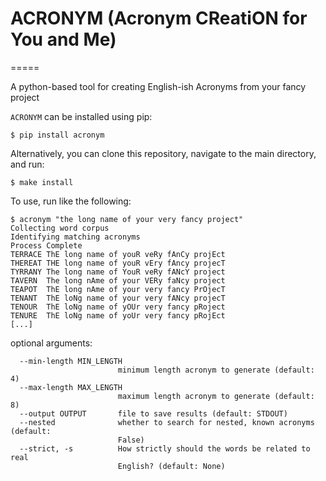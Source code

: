 # ACRONYM (Acronym CReatiON for You and Me)
=====

A python-based tool for creating English-ish Acronyms from your fancy project

`ACRONYM` can be installed using pip:

```
$ pip install acronym
```

Alternatively, you can clone this repository, navigate to the main directory, and run:
```
$ make install
```

To use, run like the following:
```
$ acronym "the long name of your very fancy project"
Collecting word corpus
Identifying matching acronyms
Process Complete
TERRACE	ThE long name of youR veRy fAnCy projEct
THEREAT	THE long name of youR vEry fAncy projecT
TYRRANY	The long name of YouR veRy fANcY project
TAVERN	The long nAme of your VERy faNcy project
TEAPOT	ThE long nAme of your very fancy PrOjecT
TENANT	ThE loNg name of your very fANcy projecT
TENOUR	ThE loNg name of yOUr very fancy pRoject
TENURE	ThE loNg name of yoUr very fancy pRojEct
[...]
```

optional arguments:
```
  --min-length MIN_LENGTH
                        minimum length acronym to generate (default: 4)
  --max-length MAX_LENGTH
                        maximum length acronym to generate (default: 8)
  --output OUTPUT       file to save results (default: STDOUT)
  --nested              whether to search for nested, known acronyms (default:
                        False)
  --strict, -s          How strictly should the words be related to real
                        English? (default: None)
```
